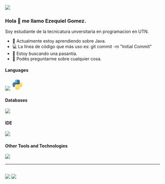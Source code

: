 ![](https://komarev.com/ghpvc/?username=Birunthaban)

### Hola 👋 me llamo Ezequiel Gomez.

Soy estudiante de la tecnicatura unversitaria en programacion en UTN.



- :seedling:  Actualmente estoy aprendiendo sobre Java.
- :computer:  La línea de código que más uso es: git commit -m "Initial Commit"
- 🤔 Estoy buscando una pasantía.
- :speech_balloon: Podés preguntarme sobre cualquier cosa.

<h4> Languages </h4>
<span> 

  <img src="https://www.vectorlogo.zone/logos/java/java-vertical.svg" width="40">
  <img src="https://raw.githubusercontent.com/devicons/devicon/master/icons/python/python-original.svg" alt="python" width="40"> 
  
</span>



<h4> Databases </h4>
<span>
  <img src="https://img.shields.io/badge/MySQL-00000F?style=for-the-badge&logo=mysql&logoColor=white">
</span>

<h4> IDE </h4>
<span>
<img src="https://img.shields.io/badge/Visual_Studio_Code-0078D4?style=for-the-badge&logo=visual%20studio%20code&logoColor=white">


<h4> Other Tools and Technologies </h4>
<span>
  <img src="https://img.shields.io/badge/Git-F05032?style=for-the-badge&logo=git&logoColor=white">


</span>




    

<hr>
<br>	
<a target="_blank" href=["https://www.linkedin.com/in/ezequiel-gomez-lombardo/"><img src="https://img.shields.io/badge/-LinkedIn-0077B5?style=for-the-badge&logo=Linkedin&logoColor=white"></img></a>
<a target="_blank" href="mailto:ezegomez677@gmail.com"><img src="https://img.shields.io/badge/-Gmail-D14836?style=for-the-badge&logo=Gmail&logoColor=white"></img></a>


<br>
</p>
